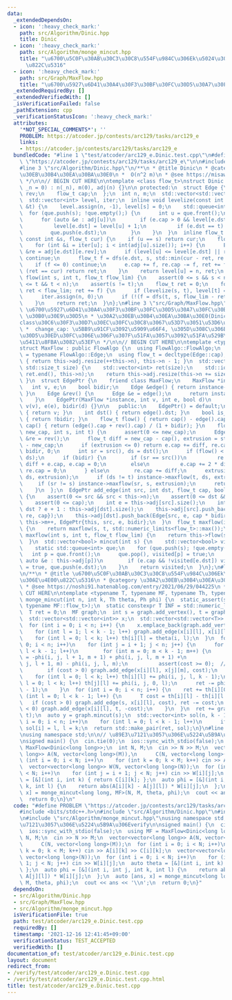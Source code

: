 ```yaml
---
data:
  _extendedDependsOn:
  - icon: ':heavy_check_mark:'
    path: src/Algorithm/Dinic.hpp
    title: Dinic
  - icon: ':heavy_check_mark:'
    path: src/Algorithm/monge_mincut.hpp
    title: "\u6700\u5C0F\u30AB\u30C3\u30C8\u554F\u984C\u306Ek\u5024\u3078\u306E\u4E00\
      \u822C\u5316"
  - icon: ':heavy_check_mark:'
    path: src/Graph/MaxFlow.hpp
    title: "\u6700\u5927\u6D41\u30A4\u30F3\u30BF\u30FC\u30D5\u30A7\u30FC\u30B9"
  _extendedRequiredBy: []
  _extendedVerifiedWith: []
  _isVerificationFailed: false
  _pathExtension: cpp
  _verificationStatusIcon: ':heavy_check_mark:'
  attributes:
    '*NOT_SPECIAL_COMMENTS*': ''
    PROBLEM: https://atcoder.jp/contests/arc129/tasks/arc129_e
    links:
    - https://atcoder.jp/contests/arc129/tasks/arc129_e
  bundledCode: "#line 1 \"test/atcoder/arc129_e.Dinic.test.cpp\"\n#define PROBLEM\
    \ \"https://atcoder.jp/contests/arc129/tasks/arc129_e\"\n\n#include <bits/stdc++.h>\n\
    #line 3 \"src/Algorithm/Dinic.hpp\"\n/**\n * @title Dinic\n * @category \u30A2\
    \u30EB\u30B4\u30EA\u30BA\u30E0\n *  O(n^2 m)\n * @see https://misawa.github.io/others/flow/dinic_time_complexity.html\n\
    \ */\n\n// BEGIN CUT HERE\n\ntemplate <class flow_t>\nstruct Dinic {\n  Dinic(std::size_t\
    \ _n = 0) : n(_n), m(0), adj(n) {}\n\n protected:\n  struct Edge {\n    int dst,\
    \ rev;\n    flow_t cap;\n  };\n  int n, m;\n  std::vector<std::vector<Edge>> adj;\n\
    \  std::vector<int> level, iter;\n  inline void levelize(const int &s, const int\
    \ &t) {\n    level.assign(n, -1), level[s] = 0;\n    std::queue<int> que;\n  \
    \  for (que.push(s); !que.empty();) {\n      int u = que.front();\n      que.pop();\n\
    \      for (auto &e : adj[u])\n        if (e.cap > 0 && level[e.dst] < 0) {\n\
    \          level[e.dst] = level[u] + 1;\n          if (e.dst == t) return;\n \
    \         que.push(e.dst);\n        }\n    }\n  }\n  inline flow_t dfs(int u,\
    \ const int &s, flow_t cur) {\n    if (u == s) return cur;\n    flow_t ret = 0;\n\
    \    for (int &i = iter[u]; i < int(adj[u].size()); i++) {\n      Edge &e = adj[u][i],\
    \ &re = adj[e.dst][e.rev];\n      if (level[u] <= level[e.dst] || re.cap == 0)\
    \ continue;\n      flow_t f = dfs(e.dst, s, std::min(cur - ret, re.cap));\n  \
    \    if (f <= 0) continue;\n      e.cap += f, re.cap -= f, ret += f;\n      if\
    \ (ret == cur) return ret;\n    }\n    return level[u] = n, ret;\n  }\n  flow_t\
    \ flow(int s, int t, flow_t flow_lim) {\n    assert(0 <= s && s < n);\n    assert(0\
    \ <= t && t < n);\n    assert(s != t);\n    flow_t ret = 0;\n    for (flow_t f;\
    \ ret < flow_lim; ret += f) {\n      if (levelize(s, t), level[t] == -1) break;\n\
    \      iter.assign(n, 0);\n      if (!(f = dfs(t, s, flow_lim - ret))) break;\n\
    \    }\n    return ret;\n  }\n};\n#line 3 \"src/Graph/MaxFlow.hpp\"\n/**\n * @title\
    \ \u6700\u5927\u6D41\u30A4\u30F3\u30BF\u30FC\u30D5\u30A7\u30FC\u30B9\n * @category\
    \ \u30B0\u30E9\u30D5\n * \u30A2\u30EB\u30B4\u30EA\u30BA\u30E0(Dinic\u7B49)\u306F\
    class\u30C6\u30F3\u30D7\u30EC\u30FC\u30C8\u3067\u53D7\u3051\u53D6\u308B\n * EdgePtr:\n\
    \ *  change_cap: \u5BB9\u91CF\u3092\u5909\u66F4, \u305D\u308C\u306B\u4F34\u3046\
    \u30D5\u30ED\u30FC\u306E\u306F\u307F\u51FA\u3057\u3092\u51FA\u529B\n * \u53CC\u65B9\
    \u5411\u8FBA\u3082\u53EF\n */\n\n// BEGIN CUT HERE\n\ntemplate <typename FlowAlgo>\n\
    struct MaxFlow : public FlowAlgo {\n  using FlowAlgo::FlowAlgo;\n  using Edge\
    \ = typename FlowAlgo::Edge;\n  using flow_t = decltype(Edge::cap);\n  int add_vertex()\
    \ { return this->adj.resize(++this->n), this->n - 1; }\n  std::vector<int> add_vertices(const\
    \ std::size_t size) {\n    std::vector<int> ret(size);\n    std::iota(ret.begin(),\
    \ ret.end(), this->n);\n    return this->adj.resize(this->n += size), ret;\n \
    \ }\n  struct EdgePtr {\n    friend class MaxFlow;\n    MaxFlow *instance;\n \
    \   int v, e;\n    bool bidir;\n    Edge &edge() { return instance->adj[v][e];\
    \ }\n    Edge &rev() {\n      Edge &e = edge();\n      return instance->adj[e.dst][e.rev];\n\
    \    }\n    EdgePtr(MaxFlow *instance, int v, int e, bool d)\n        : instance(instance),\
    \ v(v), e(e), bidir(d) {}\n\n   public:\n    EdgePtr() = default;\n    int src()\
    \ { return v; }\n    int dst() { return edge().dst; }\n    bool is_direct() const\
    \ { return !bidir; }\n    flow_t flow() { return cap() - edge().cap; }\n    flow_t\
    \ cap() { return (edge().cap + rev().cap) / (1 + bidir); }\n    flow_t change_cap(flow_t\
    \ new_cap, int s, int t) {\n      assert(0 <= new_cap);\n      Edge &e = edge(),\
    \ &re = rev();\n      flow_t diff = new_cap - cap(), extrusion = std::abs(flow())\
    \ - new_cap;\n      if (extrusion <= 0) return e.cap += diff, re.cap += diff *\
    \ bidir, 0;\n      int sr = src(), ds = dst();\n      if (flow() < 0) std::swap(sr,\
    \ ds);\n      if (bidir) {\n        if (sr == src())\n          re.cap += 2 *\
    \ diff + e.cap, e.cap = 0;\n        else\n          e.cap += 2 * diff + re.cap,\
    \ re.cap = 0;\n      } else\n        re.cap += diff;\n      extrusion -= instance->maxflow(sr,\
    \ ds, extrusion);\n      if (ds != t) instance->maxflow(t, ds, extrusion);\n \
    \     if (sr != s) instance->maxflow(sr, s, extrusion);\n      return extrusion;\n\
    \    }\n  };\n  EdgePtr add_edge(int src, int dst, flow_t cap, bool bidir = false)\
    \ {\n    assert(0 <= src && src < this->n);\n    assert(0 <= dst && dst < this->n);\n\
    \    assert(0 <= cap);\n    int e = this->adj[src].size();\n    int re = src ==\
    \ dst ? e + 1 : this->adj[dst].size();\n    this->adj[src].push_back(Edge{dst,\
    \ re, cap});\n    this->adj[dst].push_back(Edge{src, e, cap * bidir});\n    return\
    \ this->m++, EdgePtr{this, src, e, bidir};\n  }\n  flow_t maxflow(int s, int t)\
    \ {\n    return maxflow(s, t, std::numeric_limits<flow_t>::max());\n  }\n  flow_t\
    \ maxflow(int s, int t, flow_t flow_lim) {\n    return this->flow(s, t, flow_lim);\n\
    \  }\n  std::vector<bool> mincut(int s) {\n    std::vector<bool> visited(this->n);\n\
    \    static std::queue<int> que;\n    for (que.push(s); !que.empty();) {\n   \
    \   int p = que.front();\n      que.pop(), visited[p] = true;\n      for (const\
    \ auto &e : this->adj[p])\n        if (e.cap && !visited[e.dst]) visited[e.dst]\
    \ = true, que.push(e.dst);\n    }\n    return visited;\n  }\n};\n#line 3 \"src/Algorithm/monge_mincut.hpp\"\
    \n/**\n * @title \u6700\u5C0F\u30AB\u30C3\u30C8\u554F\u984C\u306Ek\u5024\u3078\
    \u306E\u4E00\u822C\u5316\n * @category \u30A2\u30EB\u30B4\u30EA\u30BA\u30E0\n\
    \ * @see https://noshi91.hatenablog.com/entry/2021/06/29/044225\n */\n\n// BEGIN\
    \ CUT HERE\n\ntemplate <typename T, typename MF, typename Th, typename Ph>\nauto\
    \ monge_mincut(int n, int k, Th theta, Ph phi) {\n  static_assert(std::is_same_v<T,\
    \ typename MF::flow_t>);\n  static constexpr T INF = std::numeric_limits<T>::max();\n\
    \  T ret = 0;\n  MF graph;\n  int s = graph.add_vertex(), t = graph.add_vertex();\n\
    \  std::vector<std::vector<int>> x;\n  std::vector<std::vector<T>> th(n, std::vector<T>(k));\n\
    \  for (int i = 0; i < n; i++) {\n    x.emplace_back(graph.add_vertices(k - 1));\n\
    \    for (int l = 1; l < k - 1; l++) graph.add_edge(x[i][l], x[i][l - 1], INF);\n\
    \    for (int l = 0; l < k; l++) th[i][l] = theta(i, l);\n  }\n  for (int i =\
    \ 0; i < n; i++)\n    for (int j = i + 1; j < n; j++) {\n      for (int l = 0;\
    \ l < k - 1; l++)\n        for (int m = 0; m < k - 1; m++) {\n          T cost\
    \ = -phi(i, j, l + 1, m + 1) + phi(i, j, l, m + 1) +\n                   phi(i,\
    \ j, l + 1, m) - phi(i, j, l, m);\n          assert(cost >= 0);  // monge\n  \
    \        if (cost > 0) graph.add_edge(x[i][l], x[j][m], cost);\n        }\n  \
    \    for (int l = 0; l < k; l++) th[i][l] += phi(i, j, l, k - 1);\n      for (int\
    \ l = 0; l < k; l++) th[j][l] += phi(i, j, 0, l);\n      ret -= phi(i, j, 0, k\
    \ - 1);\n    }\n  for (int i = 0; i < n; i++) {\n    ret += th[i][0];\n    for\
    \ (int l = 0; l < k - 1; l++) {\n      T cost = th[i][l] - th[i][l + 1];\n   \
    \   if (cost > 0) graph.add_edge(s, x[i][l], cost), ret -= cost;\n      if (cost\
    \ < 0) graph.add_edge(x[i][l], t, -cost);\n    }\n  }\n  ret += graph.maxflow(s,\
    \ t);\n  auto y = graph.mincut(s);\n  std::vector<int> sol(n, k - 1);\n  for (int\
    \ i = 0; i < n; i++)\n    for (int l = 0; l < k - 1; l++)\n      if (!y[x[i][l]])\
    \ sol[i] = l, l = k;\n  return std::make_pair(ret, sol);\n}\n#line 7 \"test/atcoder/arc129_e.Dinic.test.cpp\"\
    \nusing namespace std;\n\n// \u89E3\u7121\u3057\u306E\u5224\u5B9A\u306Everify\n\
    \nsigned main() {\n  cin.tie(0);\n  ios::sync_with_stdio(false);\n  using MF =\
    \ MaxFlow<Dinic<long long>>;\n  int N, M;\n  cin >> N >> M;\n  vector<vector<long\
    \ long>> A(N, vector<long long>(M)),\n      C(N, vector<long long>(M));\n  for\
    \ (int i = 0; i < N; i++)\n    for (int k = 0; k < M; k++) cin >> A[i][k] >> C[i][k];\n\
    \  vector<vector<long long>> W(N, vector<long long>(N));\n  for (int i = 0; i\
    \ < N; i++)\n    for (int j = i + 1; j < N; j++) cin >> W[i][j];\n  auto theta\
    \ = [&](int i, int k) { return C[i][k]; };\n  auto phi = [&](int i, int j, int\
    \ k, int l) {\n    return abs(A[i][k] - A[j][l]) * W[i][j];\n  };\n  auto [ans,\
    \ x] = monge_mincut<long long, MF>(N, M, theta, phi);\n  cout << ans << '\\n';\n\
    \  return 0;\n}\n"
  code: "#define PROBLEM \"https://atcoder.jp/contests/arc129/tasks/arc129_e\"\n\n\
    #include <bits/stdc++.h>\n#include \"src/Algorithm/Dinic.hpp\"\n#include \"src/Graph/MaxFlow.hpp\"\
    \n#include \"src/Algorithm/monge_mincut.hpp\"\nusing namespace std;\n\n// \u89E3\
    \u7121\u3057\u306E\u5224\u5B9A\u306Everify\n\nsigned main() {\n  cin.tie(0);\n\
    \  ios::sync_with_stdio(false);\n  using MF = MaxFlow<Dinic<long long>>;\n  int\
    \ N, M;\n  cin >> N >> M;\n  vector<vector<long long>> A(N, vector<long long>(M)),\n\
    \      C(N, vector<long long>(M));\n  for (int i = 0; i < N; i++)\n    for (int\
    \ k = 0; k < M; k++) cin >> A[i][k] >> C[i][k];\n  vector<vector<long long>> W(N,\
    \ vector<long long>(N));\n  for (int i = 0; i < N; i++)\n    for (int j = i +\
    \ 1; j < N; j++) cin >> W[i][j];\n  auto theta = [&](int i, int k) { return C[i][k];\
    \ };\n  auto phi = [&](int i, int j, int k, int l) {\n    return abs(A[i][k] -\
    \ A[j][l]) * W[i][j];\n  };\n  auto [ans, x] = monge_mincut<long long, MF>(N,\
    \ M, theta, phi);\n  cout << ans << '\\n';\n  return 0;\n}"
  dependsOn:
  - src/Algorithm/Dinic.hpp
  - src/Graph/MaxFlow.hpp
  - src/Algorithm/monge_mincut.hpp
  isVerificationFile: true
  path: test/atcoder/arc129_e.Dinic.test.cpp
  requiredBy: []
  timestamp: '2021-12-16 12:41:45+09:00'
  verificationStatus: TEST_ACCEPTED
  verifiedWith: []
documentation_of: test/atcoder/arc129_e.Dinic.test.cpp
layout: document
redirect_from:
- /verify/test/atcoder/arc129_e.Dinic.test.cpp
- /verify/test/atcoder/arc129_e.Dinic.test.cpp.html
title: test/atcoder/arc129_e.Dinic.test.cpp
---
```

